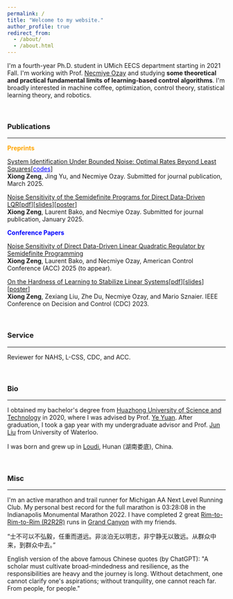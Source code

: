 ```yaml
---
permalink: /
title: "Welcome to my website."
author_profile: true
redirect_from: 
  - /about/
  - /about.html
---
```


I'm a fourth-year Ph.D. student in UMich EECS department starting in 2021 Fall. I'm working with Prof. <a href="https://web.eecs.umich.edu/~necmiye/" target="_blank">Necmiye Ozay</a> and studying **some theoretical and practical fundamental limits of learning-based control algorithms**. I'm broadly interested in machine coffee, optimization, control theory, statistical learning theory, and robotics.

&nbsp;

### Publications

***

<span style="color:orange">**Preprints**</span>


[System Identification Under Bounded Noise: Optimal Rates Beyond Least Squares](https://github.com/zengxiong111/zengxiong.github.io/blob/master/files/System_Identification_Under_Bounded_Noise__Optimal_Rates_Beyond_Least_Squares-27.pdf)[<a href="https://github.com/jy-cds/Bounded-Noise-SysID-Minimax-Lowerbound" style="color: blue;" target="_blank">codes</a>]<br>
**Xiong Zeng**, Jing Yu, and Necmiye Ozay. Submitted for journal publication, March 2025.

 
[Noise Sensitivity of the Semidefinite Programs for Direct Data-Driven LQR](https://arxiv.org/abs/2412.19705)[<a href="https://github.com/zengxiong111/zengxiong.github.io/blob/master/files/Noise%20Sensitivity%20of%20the%20Semidefinite%20Programs%20for%20Direct%20Data-Driven%20LQR.pdf" target="_blank">pdf</a>][<a href="https://github.com/zengxiong111/zengxiong.github.io/blob/master/files/slides_Noise%20Sensitivity%20of%20DDD%20LQR%20by%20Semidefinite%20Programming.pdf" target="_blank">slides</a>][<a href="https://github.com/zengxiong111/zengxiong.github.io/blob/master/files/Poster_Noise%20Sensitivity%20of%20DDD%20LQR%20by%20Semidefinite%20Programming.pdf" target="_blank">poster</a>]<br>
**Xiong Zeng**, Laurent Bako, and Necmiye Ozay. Submitted for journal publication, January 2025.


 <span style="color:blue">**Conference Papers**</span>

 
 [Noise Sensitivity of Direct Data-Driven Linear Quadratic Regulator by Semidefinite Programming](https://web.eecs.umich.edu/~necmiye/pubs/ZengBO_acc25.pdf)<br>
 **Xiong Zeng**, Laurent Bako, and Necmiye Ozay, American Control Conference (ACC) 2025 (to appear).

 
 [On the Hardness of Learning to Stabilize Linear Systems](https://arxiv.org/abs/2311.11151)[<a href="https://github.com/zengxiong111/zengxiong.github.io/blob/master/files/hard_learn_to_stabilize.pdf" target="_blank">pdf</a>][<a href="https://github.com/zengxiong111/zengxiong.github.io/blob/master/files/hard_learn_stabilize_present.pdf" target="_blank">slides</a>][<a href="https://github.com/zengxiong111/zengxiong.github.io/blob/master/files/On%20The%20Hardness%20of%20Learning%20to%20Stabilize%20Linear%20Systems_Poster.pdf" target="_blank">poster</a>]<br>
 **Xiong Zeng**, Zexiang Liu, Zhe Du, Necmiye Ozay, and Mario Sznaier. IEEE Conference on Decision and Control (CDC) 2023.

&nbsp;

### Service

***

Reviewer for NAHS, L-CSS, CDC, and ACC.

&nbsp;

### Bio

***

I obtained my bachelor's degree from <a href="http://english.hust.edu.cn/" target="_blank">Huazhong University of Science and Technology</a> in 2020, where I was advised by Prof. <a href="http://yy311.github.io/" target="_blank">Ye Yuan</a>. After graduation, I took a gap year with my undergraduate advisor and Prof. <a href="https://uwaterloo.ca/applied-mathematics/profiles/jun-liu" target="_blank">Jun Liu</a> from University of Waterloo.

I was born and grew up in <a href="https://en.wikipedia.org/wiki/Loudi" target="_blank">Loudi</a>, Hunan (湖南娄底), China.

&nbsp;

### Misc

***

I'm an active marathon and trail runner for Michigan AA Next Level Running Club. My personal best record for the full marathon is 03:28:08 in the Indianapolis Monumental Marathon 2022. I have completed 2 great <a href="https://www.alltrails.com/explore/recording/rim2rim2rim--2" target="_blank">Rim-to-Rim-to-Rim (R2R2R)</a> runs in <a href="https://www.nps.gov/grca/planyourvisit/index.htm" target="_blank">Grand Canyon</a> with my friends. 

“士不可以不弘毅，任重而道远。非淡泊无以明志，非宁静无以致远。从群众中来，到群众中去。”

English version of the above famous Chinese quotes (by ChatGPT): "A scholar must cultivate broad-mindedness and resilience, as the responsibilities are heavy and the journey is long. Without detachment, one cannot clarify one's aspirations; without tranquility, one cannot reach far. From people, for people."

